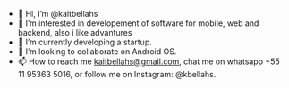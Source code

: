 - 👋 Hi, I’m @kaitbellahs
- 👀 I’m interested in developement of software for mobile, web and backend, also i like advantures
- 🌱 I’m currently developing a startup.
- 💞️ I’m looking to collaborate on Android OS.
- 📫 How to reach me kaitbellahs@gmail.com, chat me on whatsapp +55 11 95363 5016, or follow me on Instagram: @kbellahs.

<!---
kaitbellahs/kaitbellahs is a ✨ special ✨ repository because its `README.md` (this file) appears on your GitHub profile.
You can click the Preview link to take a look at your changes.
--->
